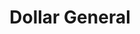 ---
title: "Dollar General"
url: /tallahassee/dollar-general-blountstown-highway/
shop: Kramladen
---